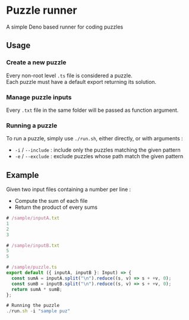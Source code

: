 # Puzzle runner

A simple Deno based runner for coding puzzles

## Usage

### Create a new puzzle

Every non-root level `.ts` file is considered a puzzle.\
Each puzzle must have a default export returning its solution.

### Manage puzzle inputs

Every `.txt` file in the same folder will be passed as function argument.

### Running a puzzle

To run a puzzle, simply use `./run.sh`, either directly, or with arguments :

- `-i` / `--include` : include only the puzzles matching the given pattern
- `-e` / `--exclude` : exclude puzzles whose path match the given pattern

## Example

Given two input files containing a number per line :

- Compute the sum of each file
- Return the product of every sums

```ts
# /sample/inputA.txt
1
2
3

# /sample/inputB.txt
5
5

# /sample/puzzle.ts
export default ({ inputA, inputB }: Input) => {
  const sumA = inputA.split("\n").reduce((s, v) => s + +v, 0);
  const sumB = inputB.split("\n").reduce((s, v) => s + +v, 0);
  return sumA * sumB;
};

# Running the puzzle
./run.sh -i "sample puz"
```
